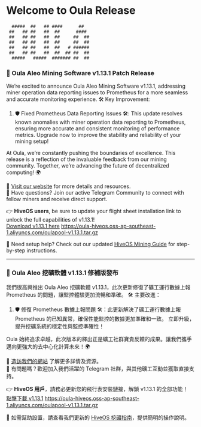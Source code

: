 # Welcome to Oula Release

```
  #####  ##   ## ####      ##    
 ##   ## ##   ##  ##      ####   
 ##   ## ##   ##  ##     ##  ##  
 ##   ## ##   ##  ##     ##  ##  
 ##   ## ##   ##  ##   # ######  
 ##   ## ##   ##  ##  ## ##  ##  
  #####   #####  ####### ##  ##
```

### 🚀 Oula Aleo Mining Software v1.13.1 Patch Release

We’re excited to announce Oula Aleo Mining Software v1.13.1, addressing miner operation data reporting issues to Prometheus for a more seamless and accurate monitoring experience.
🛠️ Key Improvement:
1. 🛡️ Fixed Prometheus Data Reporting Issues 🛠️: This update resolves known anomalies with miner operation data reporting to Prometheus, ensuring more accurate and consistent monitoring of performance metrics.
Upgrade now to improve the stability and reliability of your mining setup!

At Oula, we’re constantly pushing the boundaries of excellence. This release is a reflection of the invaluable feedback from our mining community. Together, we’re advancing the future of decentralized computing! 🌍

🔗 [Visit our website](https://oula.network) for more details and resources.  
💬 Have questions? Join our active Telegram Community to connect with fellow miners and receive direct support.

👉 **HiveOS users**, be sure to update your flight sheet installation link to unlock the full capabilities of v1.13.1!  
[Download v1.13.1 here](https://oula-hiveos.oss-ap-southeast-1.aliyuncs.com/oulapool-v1.13.1.tar.gz)
https://oula-hiveos.oss-ap-southeast-1.aliyuncs.com/oulapool-v1.13.1.tar.gz


📖 Need setup help? Check out our updated [HiveOS Mining Guide](https://oula-faq.gitbook.io/zh/v/en/start-mining/publish-your-docs-1) for step-by-step instructions.

---

### 🚀 Oula Aleo 挖礦軟體 v1.13.1 修補版發布

我們很高興推出 Oula Aleo 挖礦軟體 v1.13.1，此次更新修復了礦工運行數據上報 Prometheus 的問題，讓監控體驗更加流暢和準確。
🛠️ 主要改進：
1. 🛡️ 修復 Prometheus 數據上報問題 🛠️：此更新解決了礦工運行數據上報 Prometheus 的已知異常，確保性能監控的數據更加準確和一致。
立即升級，提升挖礦系統的穩定性與監控準確性！

Oula 始終追求卓越，此次版本的釋出正是礦工社群寶貴反饋的成果。讓我們攜手邁向更強大的去中心化計算未來！🌍

🔗 [造訪我們的網站](https://oula.network) 了解更多詳情及資源。  
💬 有問題嗎？歡迎加入我們活躍的 Telegram 社群，與其他礦工互動並獲取直接支持。

👉 **HiveOS 用戶**，請務必更新您的飛行表安裝鏈接，解鎖 v1.13.1 的全部功能！  
[點擊下載 v1.13.1](https://oula-hiveos.oss-ap-southeast-1.aliyuncs.com/oulapool-v1.13.1.tar.gz)
https://oula-hiveos.oss-ap-southeast-1.aliyuncs.com/oulapool-v1.13.1.tar.gz

📖 如需幫助設置，請查看我們更新的 [HiveOS 挖礦指南](https://oula-faq.gitbook.io/zh/v/en/start-mining/publish-your-docs-1)，提供簡明的操作說明。
